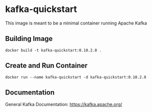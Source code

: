 # kafka-quickstart
This image is meant to be a minimal container running Apache Kafka

## Building Image

    docker build -t kafka-quickstart:0.10.2.0 .

## Create and Run Container  
    
    docker run --name kafka-quickstart -d kafka-quickstart:0.10.2.0

## Documentation
General Kafka Documentation: https://kafka.apache.org/
